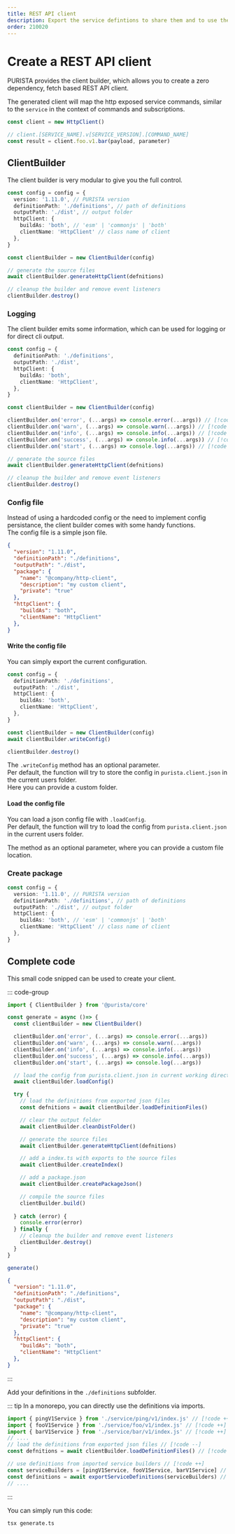 ```yaml
---
title: REST API client
description: Export the service defintions to share them and to use them for building connectors or visualizations
order: 210020
---
```


# Create a REST API client

PURISTA provides the client builder, which allows you to create a zero dependency, fetch based REST API client.

The generated client will map the http exposed service commands, similar to the `service` in the context of commands and subscriptions.

```typescript
const client = new HttpClient()

// client.[SERVICE_NAME].v[SERVICE_VERSION].[COMMAND_NAME]
const result = client.foo.v1.bar(payload, parameter)
```

## ClientBuilder

The client builder is very modular to give you the full control.  

```typescript
const config = config = {
  version: '1.11.0', // PURISTA version
  definitionPath: './definitions', // path of definitions
  outputPath: './dist', // output folder
  httpClient: {
    buildAs: 'both', // 'esm' | 'commonjs' | 'both'
    clientName: 'HttpClient' // class name of client
  },
}

const clientBuilder = new ClientBuilder(config)

// generate the source files
await clientBuilder.generateHttpClient(defnitions)

// cleanup the builder and remove event listeners
clientBuilder.destroy()
```

### Logging

The client builder emits some information, which can be used for logging or for direct cli output.

```typescript
const config = {
  definitionPath: './definitions',
  outputPath: './dist',
  httpClient: {
    buildAs: 'both',
    clientName: 'HttpClient',
  },
}

const clientBuilder = new ClientBuilder(config)

clientBuilder.on('error', (...args) => console.error(...args)) // [!code ++]
clientBuilder.on('warn', (...args) => console.warn(...args)) // [!code ++]
clientBuilder.on('info', (...args) => console.info(...args)) // [!code ++]
clientBuilder.on('success', (...args) => console.info(...args)) // [!code ++]
clientBuilder.on('start', (...args) => console.log(...args)) // [!code ++]

// generate the source files
await clientBuilder.generateHttpClient(defnitions)

// cleanup the builder and remove event listeners
clientBuilder.destroy()
```

### Config file

Instead of using a hardcoded config or the need to implement config persistance, the client builder comes with some handy functions.  
The config file is a simple json file.

```json
{
  "version": "1.11.0",
  "definitionPath": "./definitions",
  "outputPath": "./dist",
  "package": {
    "name": "@company/http-client",
    "description": "my custom client",
    "private": "true"
  },
  "httpClient": {
    "buildAs": "both",
    "clientName": "HttpClient"
  },
}
```

#### Write the config file

You can simply export the current configuration.

```typescript
const config = {
  definitionPath: './definitions',
  outputPath: './dist',
  httpClient: {
    buildAs: 'both',
    clientName: 'HttpClient',
  },
}

const clientBuilder = new ClientBuilder(config)
await clientBuilder.writeConfig()

clientBuilder.destroy()
```

The `.writeConfig` method has an optional parameter.  
Per default, the function will try to store the config in `purista.client.json` in the current users folder.  
Here you can provide a custom folder.

#### Load the config file

You can load a json config file with `.loadConfig`.  
Per default, the function will try to load the config from `purista.client.json` in the current users folder.  

The method as an optional parameter, where you can provide a custom file location.

### Create package

```typescript
const config = {
  version: '1.11.0', // PURISTA version
  definitionPath: './definitions', // path of definitions
  outputPath: './dist', // output folder
  httpClient: {
    buildAs: 'both', // 'esm' | 'commonjs' | 'both'
    clientName: 'HttpClient' // class name of client
  },
}
```

## Complete code

This small code snipped can be used to create your client.

::: code-group

```typescript [generate.ts]
import { ClientBuilder } from '@purista/core'

const generate = async ()=> {
  const clientBuilder = new ClientBuilder()

  clientBuilder.on('error', (...args) => console.error(...args))
  clientBuilder.on('warn', (...args) => console.warn(...args))
  clientBuilder.on('info', (...args) => console.info(...args))
  clientBuilder.on('success', (...args) => console.info(...args))
  clientBuilder.on('start', (...args) => console.log(...args))

  // load the config from purista.client.json in current working directory
  await clientBuilder.loadConfig()

  try {
    // load the definitions from exported json files
    const defnitions = await clientBuilder.loadDefinitionFiles()

    // clear the output folder
    await clientBuilder.cleanDistFolder()

    // generate the source files
    await clientBuilder.generateHttpClient(defnitions)

    // add a index.ts with exports to the source files
    await clientBuilder.createIndex()

    // add a package.json
    await clientBuilder.createPackageJson()

    // compile the source files
    clientBuilder.build()
    
  } catch (error) {
    console.error(error)
  } finally {
    // cleanup the builder and remove event listeners
    clientBuilder.destroy()
  }
}

generate()
```

```json [purista.client.json]
{
  "version": "1.11.0",
  "definitionPath": "./definitions",
  "outputPath": "./dist",
  "package": {
    "name": "@company/http-client",
    "description": "my custom client",
    "private": "true"
  },
  "httpClient": {
    "buildAs": "both",
    "clientName": "HttpClient"
  },
}
```

:::

Add your definitions in the `./definitions` subfolder.  

::: tip
In a monorepo, you can directly use the definitions via imports.

```typescript
import { pingV1Service } from './service/ping/v1/index.js' // [!code ++]
import { fooV1Service } from './service/foo/v1/index.js' // [!code ++]
import { barV1Service } from './service/bar/v1/index.js' // [!code ++]
// ....
// load the definitions from exported json files // [!code --]
const defnitions = await clientBuilder.loadDefinitionFiles() // [!code --]

// use definitions from imported service builders // [!code ++]
const serviceBuilders = [pingV1Service, fooV1Service, barV1Service] // [!code ++]
const definitions = await exportServiceDefinitions(serviceBuilders) // [!code ++]
// ....
```

:::

You can simply run this code:

```sh
tsx generate.ts
```
